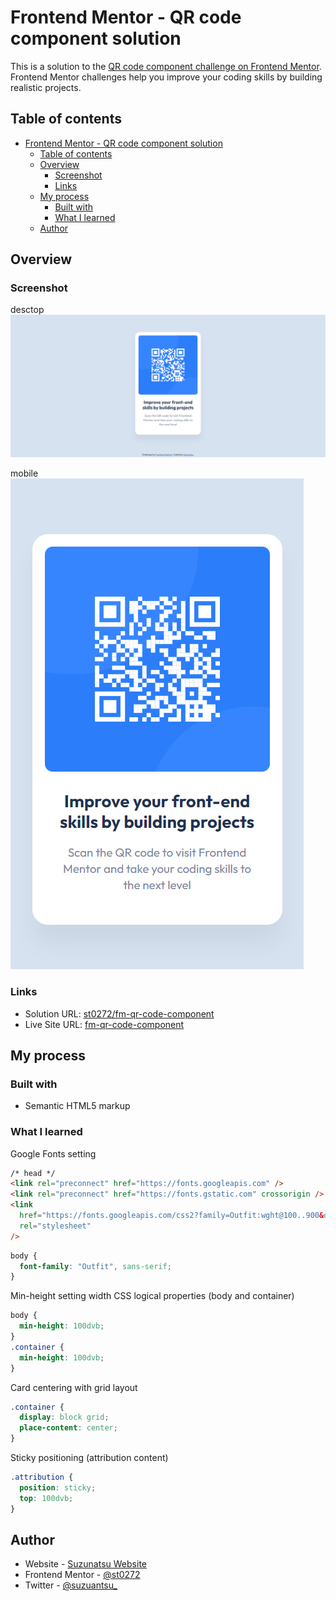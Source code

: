 # Frontend Mentor - QR code component solution

This is a solution to the [QR code component challenge on Frontend Mentor](https://www.frontendmentor.io/challenges/qr-code-component-iux_sIO_H). Frontend Mentor challenges help you improve your coding skills by building realistic projects. 

## Table of contents

- [Frontend Mentor - QR code component solution](#frontend-mentor---qr-code-component-solution)
  - [Table of contents](#table-of-contents)
  - [Overview](#overview)
    - [Screenshot](#screenshot)
    - [Links](#links)
  - [My process](#my-process)
    - [Built with](#built-with)
    - [What I learned](#what-i-learned)
  - [Author](#author)


## Overview

### Screenshot

desctop  
![desktop](./images/screenshot_desktop.png)

mobile  
![mobile](./images/screenshot_mobile.png)

### Links

- Solution URL: [st0272\/fm-qr-code-component](https://github.com/st0272/fm-qr-code-component)
- Live Site URL: [fm-qr-code-component](https://demo.suzunatsu.com/fm-qr-code-component/)

## My process

### Built with

- Semantic HTML5 markup

### What I learned

Google Fonts setting

```html
/* head */
<link rel="preconnect" href="https://fonts.googleapis.com" />
<link rel="preconnect" href="https://fonts.gstatic.com" crossorigin />
<link
  href="https://fonts.googleapis.com/css2?family=Outfit:wght@100..900&display=swap"
  rel="stylesheet"
/>
```

```css
body {
  font-family: "Outfit", sans-serif;
}
```

Min-height setting width CSS logical properties (body and container)

```css
body {
  min-height: 100dvb;
}
.container {
  min-height: 100dvb;
}
```

Card centering with grid layout

```css
.container {
  display: block grid;
  place-content: center;
}
```

Sticky positioning (attribution content)

```css
.attribution {
  position: sticky;
  top: 100dvb;
}
```

## Author

- Website - [Suzunatsu Website](https://www.suzunatsu.com)
- Frontend Mentor - [@st0272](https://www.frontendmentor.io/profile/st0272)
- Twitter - [@suzuantsu_](https://www.twitter.com/suzuantsu_)